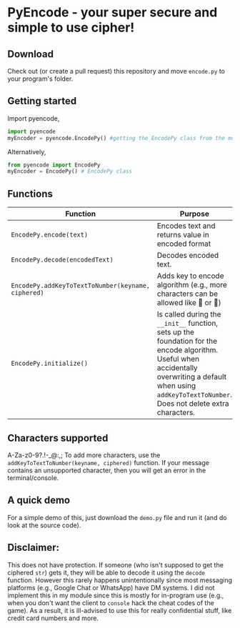 # PyEncode - your super secure and simple to use cipher!
## Download
Check out (or create a pull request) this repository and move `encode.py` to your program's folder.  


## Getting started

Import pyencode,
```py
import pyencode
myEncoder = pyencode.EncodePy() #getting the EncodePy class from the module
```
Alternatively,
```py
from pyencode import EncodePy
myEncoder = EncodePy() # EncodePy class
```

## Functions

|Function|Purpose|
---|---
|`EncodePy.encode(text)`|Encodes text and returns value in encoded format|
|`EncodePy.decode(encodedText)`|Decodes encoded text.|
|`EncodePy.addKeyToTextToNumber(keyname, ciphered)`|Adds key to encode algorithm (e.g., more characters can be allowed like 👨 or 🤘)|
|`EncodePy.initialize()`|Is called during the `__init__` function, sets up the foundation for the encode algorithm. Useful when accidentally overwriting a default when using `addKeyToTextToNumber`. Does not delete extra characters.|

## Characters supported
A-Za-z0-9?.!-_@:,;
To add more characters, use the `addKeyToTextToNumber(keyname, ciphered)` function. If your message contains an unsupported character, then you will get an error in the terminal/console.

## A quick demo 
For a simple demo of this, just download the `demo.py` file and run it (and do look at the source code).


## Disclaimer: 
This does not have protection. If someone (who isn't supposed to get the ciphered `str`) gets it, they will be able to decode it using the `decode` function. However this rarely happens unintentionally since most messaging platforms (e.g., Google Chat or WhatsApp) have DM systems. I did not implement this in my module since this is mostly for in-program use (e.g., when you don't want the client to `console` hack the cheat codes of the game). As a result, it is ill-advised to use this for really confidential stuff, like credit card numbers and more.
